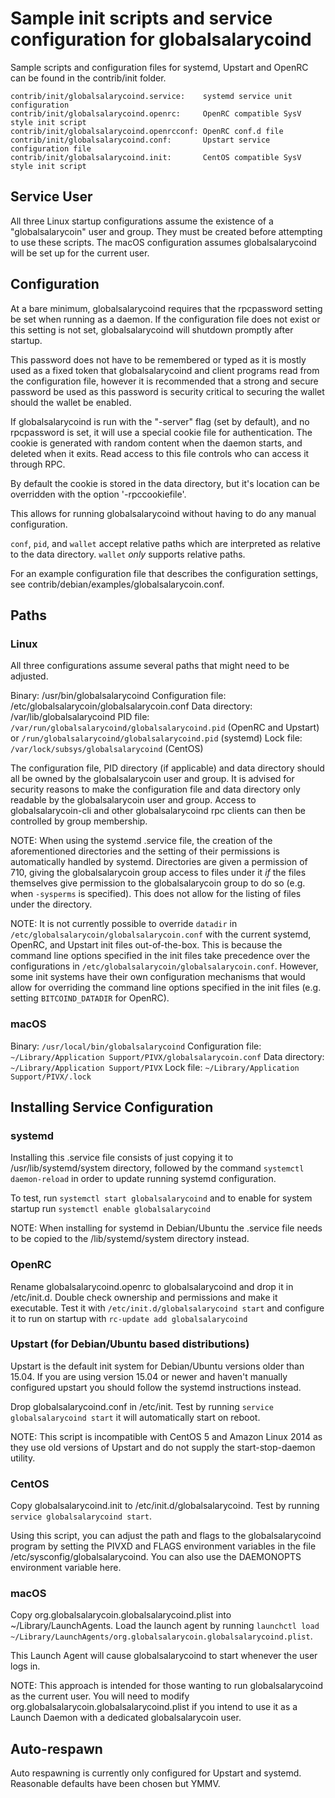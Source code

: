 Sample init scripts and service configuration for globalsalarycoind
==========================================================

Sample scripts and configuration files for systemd, Upstart and OpenRC
can be found in the contrib/init folder.

    contrib/init/globalsalarycoind.service:    systemd service unit configuration
    contrib/init/globalsalarycoind.openrc:     OpenRC compatible SysV style init script
    contrib/init/globalsalarycoind.openrcconf: OpenRC conf.d file
    contrib/init/globalsalarycoind.conf:       Upstart service configuration file
    contrib/init/globalsalarycoind.init:       CentOS compatible SysV style init script

Service User
---------------------------------

All three Linux startup configurations assume the existence of a "globalsalarycoin" user
and group.  They must be created before attempting to use these scripts.
The macOS configuration assumes globalsalarycoind will be set up for the current user.

Configuration
---------------------------------

At a bare minimum, globalsalarycoind requires that the rpcpassword setting be set
when running as a daemon.  If the configuration file does not exist or this
setting is not set, globalsalarycoind will shutdown promptly after startup.

This password does not have to be remembered or typed as it is mostly used
as a fixed token that globalsalarycoind and client programs read from the configuration
file, however it is recommended that a strong and secure password be used
as this password is security critical to securing the wallet should the
wallet be enabled.

If globalsalarycoind is run with the "-server" flag (set by default), and no rpcpassword is set,
it will use a special cookie file for authentication. The cookie is generated with random
content when the daemon starts, and deleted when it exits. Read access to this file
controls who can access it through RPC.

By default the cookie is stored in the data directory, but it's location can be overridden
with the option '-rpccookiefile'.

This allows for running globalsalarycoind without having to do any manual configuration.

`conf`, `pid`, and `wallet` accept relative paths which are interpreted as
relative to the data directory. `wallet` *only* supports relative paths.

For an example configuration file that describes the configuration settings,
see contrib/debian/examples/globalsalarycoin.conf.

Paths
---------------------------------

### Linux

All three configurations assume several paths that might need to be adjusted.

Binary:              /usr/bin/globalsalarycoind
Configuration file:  /etc/globalsalarycoin/globalsalarycoin.conf
Data directory:      /var/lib/globalsalarycoind
PID file:            `/var/run/globalsalarycoind/globalsalarycoind.pid` (OpenRC and Upstart) or `/run/globalsalarycoind/globalsalarycoind.pid` (systemd)
Lock file:           `/var/lock/subsys/globalsalarycoind` (CentOS)

The configuration file, PID directory (if applicable) and data directory
should all be owned by the globalsalarycoin user and group.  It is advised for security
reasons to make the configuration file and data directory only readable by the
globalsalarycoin user and group.  Access to globalsalarycoin-cli and other globalsalarycoind rpc clients
can then be controlled by group membership.

NOTE: When using the systemd .service file, the creation of the aforementioned
directories and the setting of their permissions is automatically handled by
systemd. Directories are given a permission of 710, giving the globalsalarycoin group
access to files under it _if_ the files themselves give permission to the
globalsalarycoin group to do so (e.g. when `-sysperms` is specified). This does not allow
for the listing of files under the directory.

NOTE: It is not currently possible to override `datadir` in
`/etc/globalsalarycoin/globalsalarycoin.conf` with the current systemd, OpenRC, and Upstart init
files out-of-the-box. This is because the command line options specified in the
init files take precedence over the configurations in
`/etc/globalsalarycoin/globalsalarycoin.conf`. However, some init systems have their own
configuration mechanisms that would allow for overriding the command line
options specified in the init files (e.g. setting `BITCOIND_DATADIR` for
OpenRC).

### macOS

Binary:              `/usr/local/bin/globalsalarycoind`
Configuration file:  `~/Library/Application Support/PIVX/globalsalarycoin.conf`
Data directory:      `~/Library/Application Support/PIVX`
Lock file:           `~/Library/Application Support/PIVX/.lock`

Installing Service Configuration
-----------------------------------

### systemd

Installing this .service file consists of just copying it to
/usr/lib/systemd/system directory, followed by the command
`systemctl daemon-reload` in order to update running systemd configuration.

To test, run `systemctl start globalsalarycoind` and to enable for system startup run
`systemctl enable globalsalarycoind`

NOTE: When installing for systemd in Debian/Ubuntu the .service file needs to be copied to the /lib/systemd/system directory instead.

### OpenRC

Rename globalsalarycoind.openrc to globalsalarycoind and drop it in /etc/init.d.  Double
check ownership and permissions and make it executable.  Test it with
`/etc/init.d/globalsalarycoind start` and configure it to run on startup with
`rc-update add globalsalarycoind`

### Upstart (for Debian/Ubuntu based distributions)

Upstart is the default init system for Debian/Ubuntu versions older than 15.04. If you are using version 15.04 or newer and haven't manually configured upstart you should follow the systemd instructions instead.

Drop globalsalarycoind.conf in /etc/init.  Test by running `service globalsalarycoind start`
it will automatically start on reboot.

NOTE: This script is incompatible with CentOS 5 and Amazon Linux 2014 as they
use old versions of Upstart and do not supply the start-stop-daemon utility.

### CentOS

Copy globalsalarycoind.init to /etc/init.d/globalsalarycoind. Test by running `service globalsalarycoind start`.

Using this script, you can adjust the path and flags to the globalsalarycoind program by
setting the PIVXD and FLAGS environment variables in the file
/etc/sysconfig/globalsalarycoind. You can also use the DAEMONOPTS environment variable here.

### macOS

Copy org.globalsalarycoin.globalsalarycoind.plist into ~/Library/LaunchAgents. Load the launch agent by
running `launchctl load ~/Library/LaunchAgents/org.globalsalarycoin.globalsalarycoind.plist`.

This Launch Agent will cause globalsalarycoind to start whenever the user logs in.

NOTE: This approach is intended for those wanting to run globalsalarycoind as the current user.
You will need to modify org.globalsalarycoin.globalsalarycoind.plist if you intend to use it as a
Launch Daemon with a dedicated globalsalarycoin user.

Auto-respawn
-----------------------------------

Auto respawning is currently only configured for Upstart and systemd.
Reasonable defaults have been chosen but YMMV.
